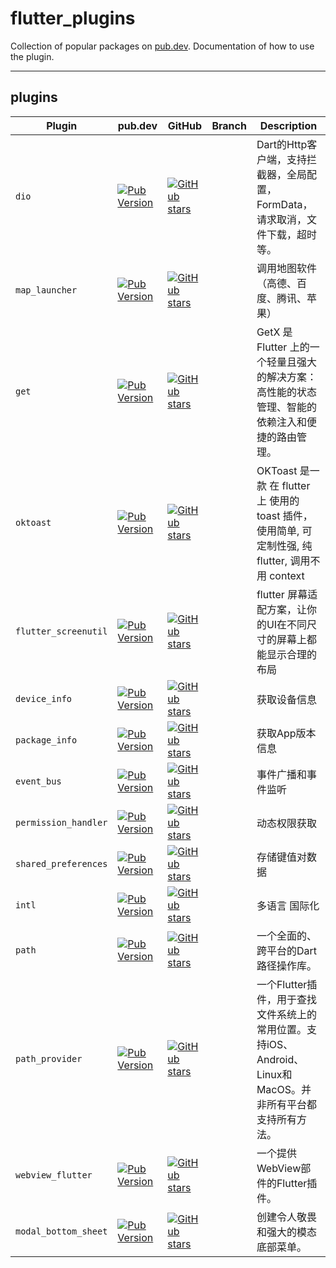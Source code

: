 # flutter_plugins


Collection of popular packages on [pub.dev](https://pub.dev/). Documentation of how to use the plugin.

----

## plugins


| Plugin | pub.dev | GitHub | Branch | Description |
|---| --- | --- | --- |--- |
| `dio` | [![Pub Version](https://img.shields.io/pub/v/dio)](https://pub.dev/packages/dio)  | [![GitHub stars](https://img.shields.io/github/stars/flutterchina/dio)](https://github.com/flutterchina/dio) |  | Dart的Http客户端，支持拦截器，全局配置，FormData，请求取消，文件下载，超时等。 |
| `map_launcher` |[![Pub Version](https://img.shields.io/pub/v/map_launcher)](https://pub.dev/packages/map_launcher)  | [![GitHub stars](https://img.shields.io/github/stars/mattermoran/map_launcher)](https://github.com/mattermoran/map_launcher) |  |  调用地图软件（高德、百度、腾讯、苹果） |
| `get`  | [![Pub Version](https://img.shields.io/pub/v/get)](https://pub.dev/packages/get) | [![GitHub stars](https://img.shields.io/github/stars/jonataslaw/getx)](https://github.com/jonataslaw/getx) |  | GetX 是 Flutter 上的一个轻量且强大的解决方案：高性能的状态管理、智能的依赖注入和便捷的路由管理。 |
| `oktoast`  | [![Pub Version](https://img.shields.io/pub/v/oktoast)](https://pub.dev/packages/oktoast) | [![GitHub stars](https://img.shields.io/github/stars/OpenFlutter/flutter_oktoast)](https://github.com/OpenFlutter/flutter_oktoast) |  | OKToast 是一款 在 flutter 上 使用的 toast 插件，使用简单, 可定制性强, 纯 flutter, 调用不用 context |
| `flutter_screenutil`  | [![Pub Version](https://img.shields.io/pub/v/flutter_screenutil)](https://pub.dev/packages/flutter_screenutil) | [![GitHub stars](https://img.shields.io/github/stars/OpenFlutter/flutter_screenutil)](https://github.com/OpenFlutter/flutter_screenutil) |  | flutter 屏幕适配方案，让你的UI在不同尺寸的屏幕上都能显示合理的布局 |
| `device_info` | [![Pub Version](https://img.shields.io/pub/v/device_info)](https://pub.dev/packages/device_info) | [![GitHub stars](https://img.shields.io/github/stars/flutter/plugins)](https://github.com/flutter/plugins) |  | 获取设备信息 |
| `package_info` | [![Pub Version](https://img.shields.io/pub/v/package_info)](https://pub.dev/packages/package_info) | [![GitHub stars](https://img.shields.io/github/stars/flutter/plugins)](https://github.com/flutter/plugins) |  | 获取App版本信息 |
| `event_bus` | [![Pub Version](https://img.shields.io/pub/v/event_bus)](https://pub.dev/packages/event_bus) | [![GitHub stars](https://img.shields.io/github/stars/marcojakob/dart-event-bus)](https://github.com/marcojakob/dart-event-bus) |  | 事件广播和事件监听 |
| `permission_handler` | [![Pub Version](https://img.shields.io/pub/v/permission_handler)](https://pub.dev/packages/permission_handler) | [![GitHub stars](https://img.shields.io/github/stars/Baseflow/flutter-permission-handler)](https://github.com/Baseflow/flutter-permission-handler) |  | 动态权限获取 |
| `shared_preferences` | [![Pub Version](https://img.shields.io/pub/v/shared_preferences)](https://pub.dev/packages/shared_preferences) | [![GitHub stars](https://img.shields.io/github/stars/flutter/plugins)](https://github.com/flutter/plugins) |  | 存储键值对数据 |
| `intl` | [![Pub Version](https://img.shields.io/pub/v/intl)](https://pub.dev/packages/intl) | [![GitHub stars](https://img.shields.io/github/stars/dart-lang/intl)](https://github.com/dart-lang/intl) |  | 多语言 国际化 |
| `path` | [![Pub Version](https://img.shields.io/pub/v/path)](https://pub.dev/packages/path) | [![GitHub stars](https://img.shields.io/github/stars/dart-lang/path)](https://github.com/dart-lang/path) |  | 一个全面的、跨平台的Dart路径操作库。 |
| `path_provider` | [![Pub Version](https://img.shields.io/pub/v/path_provider)](https://pub.dev/packages/path_provider) | [![GitHub stars](https://img.shields.io/github/stars/flutter/plugins)](https://github.com/flutter/plugins) |  | 一个Flutter插件，用于查找文件系统上的常用位置。支持iOS、Android、Linux和MacOS。并非所有平台都支持所有方法。 |
| `webview_flutter` | [![Pub Version](https://img.shields.io/pub/v/webview_flutter)](https://pub.dev/packages/webview_flutter) | [![GitHub stars](https://img.shields.io/github/stars/flutter/plugins)](https://github.com/flutter/plugins) |  | 一个提供WebView部件的Flutter插件。 |
| `modal_bottom_sheet` | [![Pub Version](https://img.shields.io/pub/v/modal_bottom_sheet)](https://pub.dev/packages/modal_bottom_sheet) | [![GitHub stars](https://img.shields.io/github/stars/jamesblasco/modal_bottom_sheet)](https://github.com/jamesblasco/modal_bottom_sheet) |  | 创建令人敬畏和强大的模态底部菜单。 |